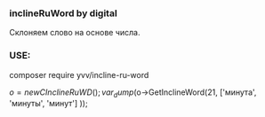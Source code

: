 ### inclineRuWord by digital ###
Склоняем слово на основе числа.


### USE:
composer require yvv/incline-ru-word

$o = new CInclineRuWD();
var_dump($o->GetInclineWord(21, ['минута', 'минуты', 'минут'] ));
